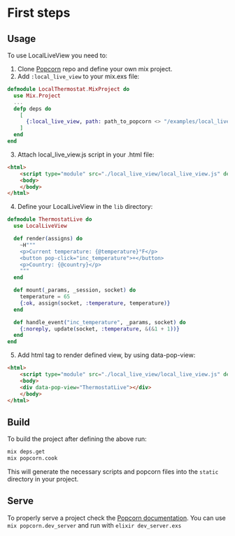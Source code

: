 # First steps

## Usage
To use LocalLiveView you need to:
1. Clone [Popcorn](https://github.com/software-mansion/popcorn) repo and define your own mix project.
2. Add `:local_live_view` to your mix.exs file:
```elixir
defmodule LocalThermostat.MixProject do
  use Mix.Project
  ...
  defp deps do
    [
      {:local_live_view, path: path_to_popcorn <> "/examples/local_live_view"}
    ]
  end
end
```
3. Attach local_live_view.js script in your .html file:
```html
<html>
    <script type="module" src="./local_live_view/local_live_view.js" defer></script>
    <body>
    </body>
</html>
```
4. Define your LocalLiveView in the `lib` directory:
```elixir
defmodule ThermostatLive do
  use LocalLiveView

  def render(assigns) do
    ~H"""
    <p>Current temperature: {@temperature}°F</p>
    <button pop-click="inc_temperature">+</button>
    <p>Country: {@country}</p>
    """
  end

  def mount(_params, _session, socket) do
    temperature = 65
    {:ok, assign(socket, :temperature, temperature)}
  end

  def handle_event("inc_temperature", _params, socket) do
    {:noreply, update(socket, :temperature, &(&1 + 1))}
  end
end
```
5. Add html tag to render defined view, by using data-pop-view:
```html
<html>
    <script type="module" src="./local_live_view/local_live_view.js" defer></script>
    <body>
    <div data-pop-view="ThermostatLive"></div>
    </body>
</html>
```

## Build
To build the project after defining the above run:
```bash
mix deps.get
mix popcorn.cook
```
This will generate the necessary scripts and popcorn files into the `static` directory in your project.

## Serve

To properly serve a project check the [Popcorn documentation](https://hexdocs.pm/popcorn/0.1.0/readme.html#getting-started). You can use `mix popcorn.dev_server` and run with `elixir dev_server.exs`
